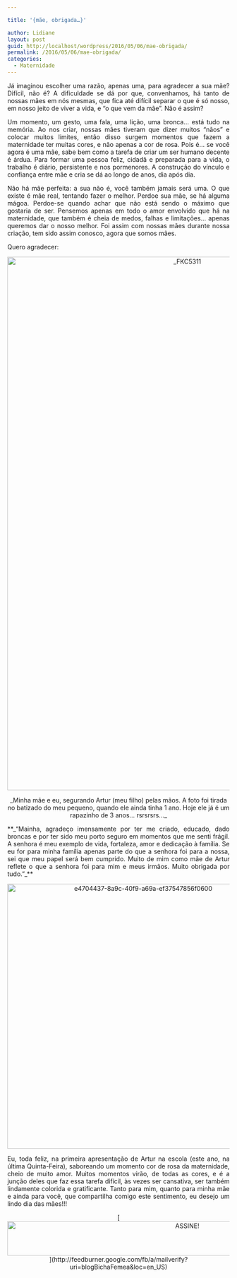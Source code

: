 ```yaml
---

title: '{mãe, obrigada…}'

author: Lidiane
layout: post
guid: http://localhost/wordpress/2016/05/06/mae-obrigada/
permalink: /2016/05/06/mae-obrigada/
categories:
  - Maternidade
---
```

<p align="justify">
  Já imaginou escolher uma razão, apenas uma, para agradecer a sua mãe? Difícil, não é? A dificuldade se dá por que, convenhamos, há tanto de nossas mães em nós mesmas, que fica até difícil separar o que é só nosso, em nosso jeito de viver a vida, e “o que vem da mãe”. Não é assim?
</p>

<p align="justify">
  Um momento, um gesto, uma fala, uma lição, uma bronca… está tudo na memória. Ao nos criar, nossas mães tiveram que dizer muitos “nãos” e colocar muitos limites, então disso surgem momentos que fazem a maternidade ter muitas cores, e não apenas a cor de rosa. Pois é… se você agora é uma mãe, sabe bem como a tarefa de criar um ser humano decente é árdua. Para formar uma pessoa feliz, cidadã e preparada para a vida, o trabalho é diário, persistente e nos pormenores. A construção do vínculo e confiança entre mãe e cria se dá ao longo de anos, dia após dia.
</p>

<p align="justify">
  Não há mãe perfeita: a sua não é, você também jamais será uma. O que existe é mãe real, tentando fazer o melhor. Perdoe sua mãe, se há alguma mágoa. Perdoe-se quando achar que não está sendo o máximo que gostaria de ser. Pensemos apenas em todo o amor envolvido que há na maternidade, que também é cheia de medos, falhas e limitações… apenas queremos dar o nosso melhor. Foi assim com nossas mães durante nossa criação, tem sido assim conosco, agora que somos mães.
</p>

<p align="justify">
  Quero agradecer:
</p>

<p align="center">
  <img class="alignnone size-full wp-image-12514" src="http://www.trololodemulher.com.br/blog/wp-content/uploads/2016/05/FKC5311.jpg" alt="_FKC5311" width="800" height="1208" />
</p>

<p align="center">
  _Minha mãe e eu, segurando Artur (meu filho) pelas mãos. A foto foi tirada no batizado do meu pequeno, quando ele ainda tinha 1 ano. Hoje ele já é um rapazinho de 3 anos… rsrsrsrs…_
</p>

<p align="justify">
  **_“Mainha, agradeço imensamente por ter me criado, educado, dado broncas e por ter sido meu porto seguro em momentos que me senti frágil. A senhora é meu exemplo de vida, fortaleza, amor e dedicação à família. Se eu for para minha família apenas parte do que a senhora foi para a nossa, sei que meu papel será bem cumprido. Muito de mim como mãe de Artur reflete o que a senhora foi para mim e meus irmãos. Muito obrigada por tudo.”_**
</p>

<p align="center">
  <img class="alignnone size-full wp-image-12513" src="http://www.trololodemulher.com.br/blog/wp-content/uploads/2016/05/e4704437-8a9c-40f9-a69a-ef37547856f0600.jpg" alt="e4704437-8a9c-40f9-a69a-ef37547856f0600" width="600" height="600" />
</p>

<p align="justify">
  Eu, toda feliz, na primeira apresentação de Artur na escola (este ano, na última Quinta-Feira), saboreando um momento cor de rosa da maternidade, cheio de muito amor. Muitos momentos virão, de todas as cores, e é a junção deles que faz essa tarefa difícil, às vezes ser cansativa, ser também lindamente colorida e gratificante. Tanto para mim, quanto para minha mãe e ainda para você, que compartilha comigo este sentimento, eu desejo um lindo dia das mães!!!
</p>

<p align="center">
  [<img class="alignnone size-full wp-image-10439" src="http://www.trololodemulher.com.br/blog/wp-content/uploads/2014/09/ASSINE.png" alt="ASSINE!" width="800" height="78" />](http://feedburner.google.com/fb/a/mailverify?uri=blogBichaFemea&loc=en_US) 
</p>